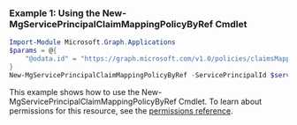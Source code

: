 ### Example 1: Using the New-MgServicePrincipalClaimMappingPolicyByRef Cmdlet
```powershell
Import-Module Microsoft.Graph.Applications
$params = @{
	"@odata.id" = "https://graph.microsoft.com/v1.0/policies/claimsMappingPolicies/cd3d9b57-0aee-4f25-8ee3-ac74ef5986a9"
}
New-MgServicePrincipalClaimMappingPolicyByRef -ServicePrincipalId $servicePrincipalId -BodyParameter $params
```
This example shows how to use the New-MgServicePrincipalClaimMappingPolicyByRef Cmdlet.
To learn about permissions for this resource, see the [permissions reference](/graph/permissions-reference).
